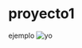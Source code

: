 # proyecto1
ejemplo
![yo](https://github.com/user-attachments/assets/97b8ee6e-40a6-474b-a30d-0e8f225ac6e6)

